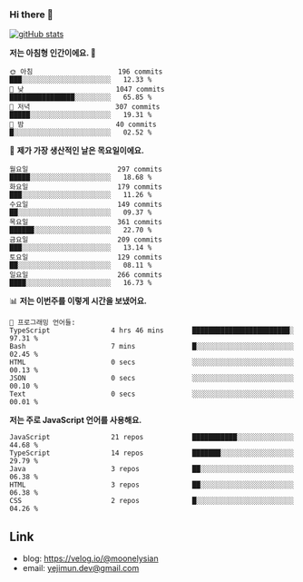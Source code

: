 ### Hi there 👋

<!--
**moonelysian/moonelysian** is a ✨ _special_ ✨ repository because its `README.md` (this file) appears on your GitHub profile.

Here are some ideas to get you started:

- 🔭 I’m currently working on ...
- 🌱 I’m currently learning ...
- 👯 I’m looking to collaborate on ...
- 🤔 I’m looking for help with ...
- 💬 Ask me about ...
- 📫 How to reach me: ...
- 😄 Pronouns: ...
- ⚡ Fun fact: ...
-->

<!-- [![wakatime stats](https://github-readme-stats.vercel.app/api/wakatime?username=moonelysian)](https://github.com/anuraghazra/github-readme-stats) -->

[![gitHub stats](https://github-readme-stats.vercel.app/api?username=moonelysian&show_icons=true)](https://github.com/anuraghazra/github-readme-stats)

<!--START_SECTION:waka-->
**저는 아침형 인간이에요. 🐤** 

```text
🌞 아침                     196 commits         ███░░░░░░░░░░░░░░░░░░░░░░   12.33 % 
🌆 낮　                     1047 commits        ████████████████░░░░░░░░░   65.85 % 
🌃 저녁                     307 commits         █████░░░░░░░░░░░░░░░░░░░░   19.31 % 
🌙 밤　                     40 commits          █░░░░░░░░░░░░░░░░░░░░░░░░   02.52 % 
```
📅 **제가 가장 생산적인 날은 목요일이에요.** 

```text
월요일                      297 commits         █████░░░░░░░░░░░░░░░░░░░░   18.68 % 
화요일                      179 commits         ███░░░░░░░░░░░░░░░░░░░░░░   11.26 % 
수요일                      149 commits         ██░░░░░░░░░░░░░░░░░░░░░░░   09.37 % 
목요일                      361 commits         ██████░░░░░░░░░░░░░░░░░░░   22.70 % 
금요일                      209 commits         ███░░░░░░░░░░░░░░░░░░░░░░   13.14 % 
토요일                      129 commits         ██░░░░░░░░░░░░░░░░░░░░░░░   08.11 % 
일요일                      266 commits         ████░░░░░░░░░░░░░░░░░░░░░   16.73 % 
```


📊 **저는 이번주를 이렇게 시간을 보냈어요.** 

```text
💬 프로그래밍 언어들: 
TypeScript               4 hrs 46 mins       ████████████████████████░   97.31 % 
Bash                     7 mins              █░░░░░░░░░░░░░░░░░░░░░░░░   02.45 % 
HTML                     0 secs              ░░░░░░░░░░░░░░░░░░░░░░░░░   00.13 % 
JSON                     0 secs              ░░░░░░░░░░░░░░░░░░░░░░░░░   00.10 % 
Text                     0 secs              ░░░░░░░░░░░░░░░░░░░░░░░░░   00.01 % 
```

**저는 주로 JavaScript 언어를 사용해요.** 

```text
JavaScript               21 repos            ███████████░░░░░░░░░░░░░░   44.68 % 
TypeScript               14 repos            ███████░░░░░░░░░░░░░░░░░░   29.79 % 
Java                     3 repos             ██░░░░░░░░░░░░░░░░░░░░░░░   06.38 % 
HTML                     3 repos             ██░░░░░░░░░░░░░░░░░░░░░░░   06.38 % 
CSS                      2 repos             █░░░░░░░░░░░░░░░░░░░░░░░░   04.26 % 
```




<!--END_SECTION:waka-->


## Link
- blog: https://velog.io/@moonelysian
- email: yejimun.dev@gmail.com
